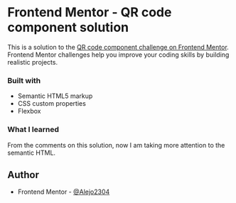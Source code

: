 # Frontend Mentor - QR code component solution

This is a solution to the [QR code component challenge on Frontend Mentor](https://www.frontendmentor.io/challenges/qr-code-component-iux_sIO_H). Frontend Mentor challenges help you improve your coding skills by building realistic projects. 

### Built with

- Semantic HTML5 markup
- CSS custom properties
- Flexbox


### What I learned

From the comments on this solution, now I am taking more attention to the semantic HTML.

## Author

- Frontend Mentor - [@Alejo2304](https://www.frontendmentor.io/profile/alejo2304)